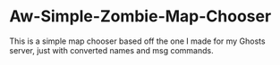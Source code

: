 # Aw-Simple-Zombie-Map-Chooser
This is a simple map chooser based off the one I made for my Ghosts server, just with converted names and msg commands. 
